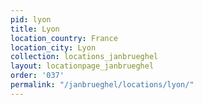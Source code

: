 ```yaml
---
pid: lyon
title: Lyon
location_country: France
location_city: Lyon
collection: locations_janbrueghel
layout: locationpage_janbrueghel
order: '037'
permalink: "/janbrueghel/locations/lyon/"
---
```

